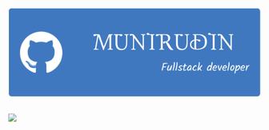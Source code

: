 <!--IMAGE-->
![2](https://github.com/munirudin26/munirudin26/blob/main/img/github-header-image%20(1).png)
![]()

<!--ICON-->
<p align="left">
  <a href="https://skillicons.dev">
    <img src="https://skillicons.dev/icons?i=cpp,mysql,nodejs,vscode," />
  </a>
</p>
